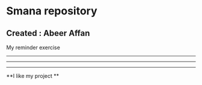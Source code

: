 # Smana repository
## Created : Abeer Affan
My reminder exercise

***
---
________________

**I like my project **


